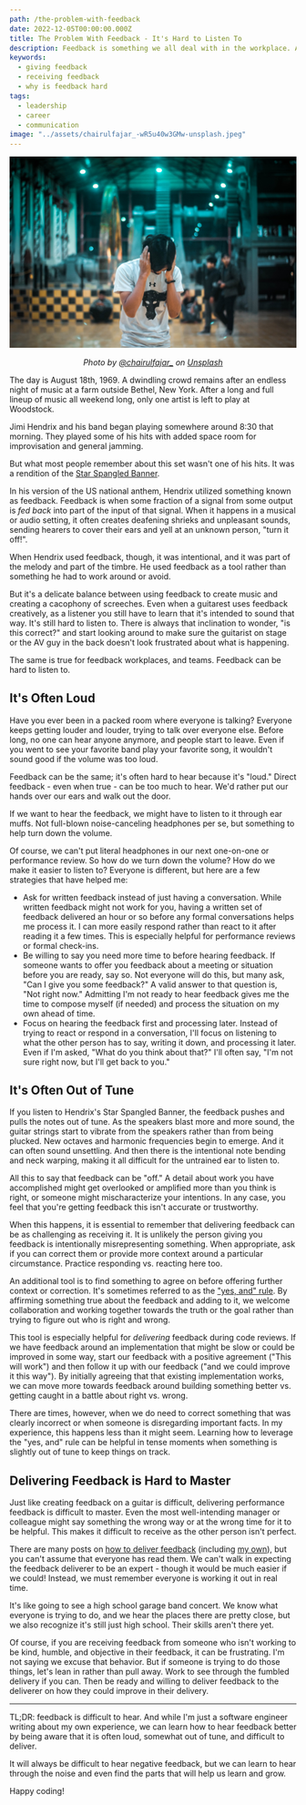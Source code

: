 ```yaml
---
path: /the-problem-with-feedback
date: 2022-12-05T00:00:00.000Z
title: The Problem With Feedback - It's Hard to Listen To
description: Feedback is something we all deal with in the workplace. And we are told to embrace it to learn and grow. But let's be honest - it's hard to listen to.
keywords:
  - giving feedback
  - receiving feedback
  - why is feedback hard
tags:
  - leadership
  - career
  - communication
image: "../assets/chairulfajar_-wR5u40w3GMw-unsplash.jpeg"
---
```


<center>

![Young man covering his ears and learning his head forward](../assets/chairulfajar_-wR5u40w3GMw-unsplash.jpeg)

<i> 

Photo by <a href="https://unsplash.com/@chairulfajar_?utm_source=unsplash&utm_medium=referral&utm_content=creditCopyText">@chairulfajar_</a> on <a href="https://unsplash.com/s/photos/too-loud?utm_source=unsplash&utm_medium=referral&utm_content=creditCopyText">Unsplash</a>
  
  
</i>


</center>

The day is August 18th, 1969. A dwindling crowd remains after an endless night of music at a farm outside Bethel, New York. After a long and full lineup of music all weekend long, only one artist is left to play at Woodstock.

Jimi Hendrix and his band began playing somewhere around 8:30 that morning. They played some of his hits with added space room for improvisation and general jamming.

But what most people remember about this set wasn't one of his hits. It was a rendition of the [Star Spangled Banner](https://www.jimihendrix.com/editorial/star-spangled-banner-jimi-hendrix-at-woodstock-the-anthem-of-a-generation/).

In his version of the US national anthem, Hendrix utilized something known as feedback. Feedback is when some fraction of a signal from some output is _fed_ _back_ into part of the input of that signal. When it happens in a musical or audio setting, it often creates deafening shrieks and unpleasant sounds, sending hearers to cover their ears and yell at an unknown person, "turn it off!". 

When Hendrix used feedback, though, it was intentional, and it was part of the melody and part of the timbre. He used feedback as a tool rather than something he had to work around or avoid. 

But it's a delicate balance between using feedback to create music and creating a cacophony of screeches. Even when a guitarest uses feedback creatively, as a listener you still have to learn that it's intended to sound that way. It's still hard to listen to. There is always that inclination to wonder, "is this correct?" and start looking around to make sure the guitarist on stage or the AV guy in the back doesn't look frustrated about what is happening.

The same is true for feedback workplaces, and teams. Feedback can be hard to listen to.

## It's Often Loud

Have you ever been in a packed room where everyone is talking? Everyone keeps getting louder and louder, trying to talk over everyone else. Before long, no one can hear anyone anymore, and people start to leave. Even if you went to see your favorite band play your favorite song, it wouldn't sound good if the volume was too loud.

Feedback can be the same; it's often hard to hear because it's "loud." Direct feedback - even when true - can be too much to hear. We'd rather put our hands over our ears and walk out the door.

If we want to hear the feedback, we might have to listen to it through ear muffs. Not full-blown noise-canceling headphones per se, but something to help turn down the volume. 

Of course, we can't put literal headphones in our next one-on-one or performance review. So how do we turn down the volume? How do we make it easier to listen to? Everyone is different, but here are a few strategies that have helped me:

* Ask for written feedback instead of just having a conversation. While written feedback might not work for you, having a written set of feedback delivered an hour or so before any formal conversations helps me process it. I can more easily respond rather than react to it after reading it a few times. This is especially helpful for performance reviews or formal check-ins.
* Be willing to say you need more time to before hearing feedback. If someone wants to offer you feedback about a meeting or situation before you are ready, say so. Not everyone will do this, but many ask, "Can I give you some feedback?" A valid answer to that question is, "Not right now." Admitting I'm not ready to hear feedback gives me the time to compose myself (if needed) and process the situation on my own ahead of time.
* Focus on hearing the feedback first and processing later. Instead of trying to react or respond in a conversation, I'll focus on listening to what the other person has to say, writing it down, and processing it later. Even if I'm asked, "What do you think about that?" I'll often say, "I'm not sure right now, but I'll get back to you."


## It's Often Out of Tune

If you listen to Hendrix's Star Spangled Banner, the feedback pushes and pulls the notes out of tune. As the speakers blast more and more sound, the guitar strings start to vibrate from the speakers rather than from being plucked. New octaves and harmonic frequencies begin to emerge. And it can often sound unsettling. And then there is the intentional note bending and neck warping, making it all difficult for the untrained ear to listen to.

All this to say that feedback can be "off." A detail about work you have accomplished might get overlooked or amplified more than you think is right, or someone might mischaracterize your intentions. In any case, you feel that you're getting feedback this isn't accurate or trustworthy.

When this happens, it is essential to remember that delivering feedback can be as challenging as receiving it. It is unlikely the person giving you feedback is intentionally misrepresenting something. When appropriate, ask if you can correct them or provide more context around a particular circumstance. Practice responding vs. reacting here too.

An additional tool is to find something to agree on before offering further context or correction. It's sometimes referred to as the ["yes, and" rule](https://www.td.org/insights/leadership-improv-use-yes-and-never-yes-but). By affirming something true about the feedback and adding to it, we welcome collaboration and working together towards the truth or the goal rather than trying to figure out who is right and wrong.

This tool is especially helpful for _delivering_ feedback during code reviews. If we have feedback around an implementation that might be slow or could be improved in some way, start our feedback with a positive agreement ("This will work") and then follow it up with our feedback ("and we could improve it this way"). By initially agreeing that that existing implementation works, we can move more towards feedback around building something better vs. getting caught in a battle about right vs. wrong. 

There are times, however, when we do need to correct something that was clearly incorrect or when someone is disregarding important facts. In my experience, this happens less than it might seem. Learning how to leverage the "yes, and" rule can be helpful in tense moments when something is slightly out of tune to keep things on track.

## Delivering Feedback is Hard to Master

Just like creating feedback on a guitar is difficult, delivering performance feedback is difficult to master. Even the most well-intending manager or colleague might say something the wrong way or at the wrong time for it to be helpful. This makes it difficult to receive as the other person isn't perfect.

There are many posts on [how to deliver feedback](https://www.15five.com/blog/9-ways-to-give-effective-employee-feedback/) (including [my own](https://dangoslen.me/blog/how-to-give-technical-feedback/)), but you can't assume that everyone has read them. We can't walk in expecting the feedback deliverer to be an expert - though it would be much easier if we could! Instead, we must remember everyone is working it out in real time. 

It's like going to see a high school garage band concert. We know what everyone is trying to do, and we hear the places there are pretty close, but we also recognize it's still just high school. Their skills aren't there yet. 

Of course, if you are receiving feedback from someone who isn't working to be kind, humble, and objective in their feedback, it can be frustrating. I'm not saying we excuse that behavior. But if someone is trying to do those things, let's lean in rather than pull away. Work to see through the fumbled delivery if you can. Then be ready and willing to deliver feedback to the deliverer on how they could improve in their delivery.

--- 

TL;DR: feedback is difficult to hear. And while I'm just a software engineer writing about my own experience, we can learn how to hear feedback better by being aware that it is often loud, somewhat out of tune, and difficult to deliver. 

It will always be difficult to hear negative feedback, but we can learn to hear through the noise and even find the parts that will help us learn and grow.

Happy coding!